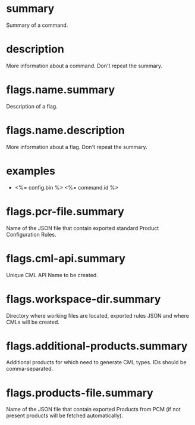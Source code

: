 # summary

Summary of a command.

# description

More information about a command. Don't repeat the summary.

# flags.name.summary

Description of a flag.

# flags.name.description

More information about a flag. Don't repeat the summary.

# examples

- <%= config.bin %> <%= command.id %>

# flags.pcr-file.summary

Name of the JSON file that contain exported standard Product Configuration Rules.

# flags.cml-api.summary

Unique CML API Name to be created.

# flags.workspace-dir.summary

Directory where working files are located, exported rules JSON and where CMLs will be created.

# flags.additional-products.summary

Additional products for which need to generate CML types. IDs should be comma-separated.

# flags.products-file.summary

Name of the JSON file that contain exported Products from PCM (if not present products will be fetched automatically).
